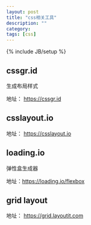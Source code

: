 ```yaml
---
layout: post
title: "css相关工具"
description: ""
category: 
tags: [css]
---
```

{% include JB/setup %}


## cssgr.id
生成布局样式

地址： https://cssgr.id

## csslayout.io

地址： https://csslayout.io

## loading.io
弹性盒生成器

地址：https://loading.io/flexbox

## grid layout

地址： https://grid.layoutit.com
